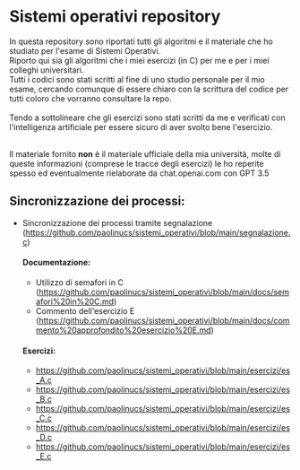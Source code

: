 # Sistemi operativi repository

In questa repository sono riportati tutti gli algoritmi e il materiale che ho studiato per l'esame di Sistemi Operativi.<br>
Riporto qui sia gli algoritmi che i miei esercizi (in C) per me e per i miei colleghi universitari.
<br>
Tutti i codici sono stati scritti al fine di uno studio personale per il mio esame, cercando comunque di essere chiaro con la scrittura del codice per tutti coloro che vorranno consultare la repo.<br><br>
Tendo a sottolineare che gli esercizi sono stati scritti da me e verificati con l'intelligenza artificiale per essere sicuro di aver svolto bene l'esercizio.<br><br>


Il materiale fornito **non** è il materiale ufficiale della mia università, molte di queste informazioni (comprese le tracce degli esercizi) le ho reperite spesso ed eventualmente rielaborate da chat.openai.com con GPT 3.5

## Sincronizzazione dei processi:
- Sincronizzazione dei processi tramite segnalazione (https://github.com/paolinucs/sistemi_operativi/blob/main/segnalazione.c)
  #### Documentazione:
  - Utilizzo di semafori in C (https://github.com/paolinucs/sistemi_operativi/blob/main/docs/semafori%20in%20C.md)
  - Commento dell'esercizio E (https://github.com/paolinucs/sistemi_operativi/blob/main/docs/commento%20approfondito%20esercizio%20E.md)
  #### Esercizi:
  - https://github.com/paolinucs/sistemi_operativi/blob/main/esercizi/es_A.c
  - https://github.com/paolinucs/sistemi_operativi/blob/main/esercizi/es_B.c
  - https://github.com/paolinucs/sistemi_operativi/blob/main/esercizi/es_C.c
  - https://github.com/paolinucs/sistemi_operativi/blob/main/esercizi/es_D.c
  - https://github.com/paolinucs/sistemi_operativi/blob/main/esercizi/es_E.c

